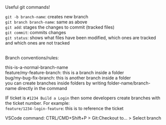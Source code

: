 Useful git commands!

`git -b branch-name`: creates new branch
<br>
`git branch branch-name`: same as above
<br>
`git add`: stages the changes to commit (tracked files)
<br>
`git commit`: commits changes
<br>
`git status`: shows what files have been modified, which ones are tracked and which ones are not tracked


<br>
Branch conventions/rules:

this-is-a-normal-branch-name
<br>
feature/my-feature-branch: this is a branch inside a folder
<br>
bug/my-bug-fix-branch: this is another branch inside a folder
<br>
you can create branches inside folders by writing folder-name/branch-name directly in the command

IF ticket is `#1234 Build a Login` then some developers create branches with the ticket number. For example:
<br>
`feature/1234-login-feature`: this is to reference the ticket


VSCode command: CTRL/CMD+Shift+P > Git:Checkout to... > Select branch